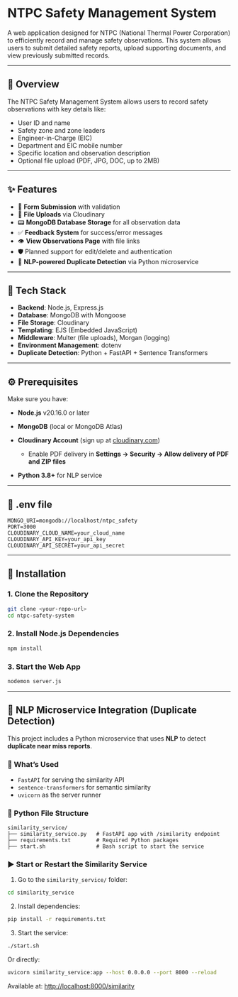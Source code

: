 # NTPC Safety Management System

A web application designed for NTPC (National Thermal Power Corporation) to efficiently record and manage safety observations. This system allows users to submit detailed safety reports, upload supporting documents, and view previously submitted records.

---

## 📌 Overview

The NTPC Safety Management System allows users to record safety observations with key details like:

* User ID and name
* Safety zone and zone leaders
* Engineer-in-Charge (EIC)
* Department and EIC mobile number
* Specific location and observation description
* Optional file upload (PDF, JPG, DOC, up to 2MB)

---

## ✨ Features

* 📝 **Form Submission** with validation
* 📁 **File Uploads** via Cloudinary
* 📟 **MongoDB Database Storage** for all observation data
* ✅ **Feedback System** for success/error messages
* 👁️ **View Observations Page** with file links
* 🛡️ Planned support for edit/delete and authentication
* 🤖 **NLP-powered Duplicate Detection** via Python microservice

---

## 🧰 Tech Stack

* **Backend**: Node.js, Express.js
* **Database**: MongoDB with Mongoose
* **File Storage**: Cloudinary
* **Templating**: EJS (Embedded JavaScript)
* **Middleware**: Multer (file uploads), Morgan (logging)
* **Environment Management**: dotenv
* **Duplicate Detection**: Python + FastAPI + Sentence Transformers

---

## ⚙️ Prerequisites

Make sure you have:

* **Node.js** v20.16.0 or later
* **MongoDB** (local or MongoDB Atlas)
* **Cloudinary Account** (sign up at [cloudinary.com](https://cloudinary.com))

  * Enable PDF delivery in **Settings → Security → Allow delivery of PDF and ZIP files**
* **Python 3.8+** for NLP service

---

## 🔢 .env file

```
MONGO_URI=mongodb://localhost/ntpc_safety
PORT=3000
CLOUDINARY_CLOUD_NAME=your_cloud_name
CLOUDINARY_API_KEY=your_api_key
CLOUDINARY_API_SECRET=your_api_secret
```

---

## 🚀 Installation

### 1. Clone the Repository

```bash
git clone <your-repo-url>
cd ntpc-safety-system
```

### 2. Install Node.js Dependencies

```bash
npm install
```

### 3. Start the Web App

```bash
nodemon server.js
```

---

## 🔄 NLP Microservice Integration (Duplicate Detection)

This project includes a Python microservice that uses **NLP** to detect **duplicate near miss reports**.

### 🧠 What’s Used

* `FastAPI` for serving the similarity API
* `sentence-transformers` for semantic similarity
* `uvicorn` as the server runner

### 📄 Python File Structure

```
similarity_service/
├── similarity_service.py   # FastAPI app with /similarity endpoint
├── requirements.txt        # Required Python packages
├── start.sh                # Bash script to start the service
```

### ▶️ Start or Restart the Similarity Service

1. Go to the `similarity_service/` folder:

```bash
cd similarity_service
```

2. Install dependencies:

```bash
pip install -r requirements.txt
```

3. Start the service:

```bash
./start.sh
```

Or directly:

```bash
uvicorn similarity_service:app --host 0.0.0.0 --port 8000 --reload
```

Available at: [http://localhost:8000/similarity](http://localhost:8000/similarity)

